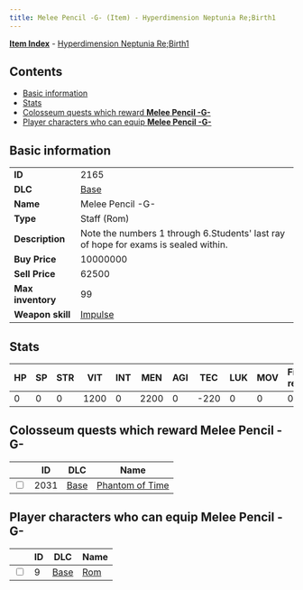 ```yaml
---
title: Melee Pencil -G- (Item) - Hyperdimension Neptunia Re;Birth1
---
```


[**Item Index**](/neptunia/rb1/item/index.html) - [Hyperdimension Neptunia Re;Birth1](/neptunia/rb1)

## Contents

- [Basic information](#basic-information)
- [Stats](#stats)
- [Colosseum quests which reward **Melee Pencil -G-**](#colosseum-quests-which-reward-melee-pencil-g)
- [Player characters who can equip **Melee Pencil -G-**](#player-characters-who-can-equip-melee-pencil-g)

## Basic information

|   |   |
| -- | -- |
| **ID** | 2165 |
| **DLC** | [Base](/neptunia/rb1/dlc/1-base.html) |
| **Name** | Melee Pencil -G- |
| **Type** | Staff (Rom) |
| **Description** | Note the numbers 1 through 6.Students' last ray of hope for exams is sealed within. |
| **Buy Price** | 10000000 |
| **Sell Price** | 62500 |
| **Max inventory** | 99 |
| **Weapon skill** | [Impulse](/neptunia/rb1/skill/1-1602-impulse.html) |


## Stats

| HP | SP | STR | VIT | INT | MEN | AGI | TEC | LUK | MOV | Fire res. | Ice res. | Wind res. | Lightning res. |
| -- | -- | --- | --- | --- | --- | --- | --- | --- | --- | --------- | -------- | --------- | -------------- |
| 0 | 0 | 0 | 1200 | 0 | 2200 | 0 | -220 | 0 | 0 | 0 | 0 | 0 | 0 |


## Colosseum quests which reward **Melee Pencil -G-**

|    | ID | DLC | Name |
| -- | -- | --- | ---- |
| <input type="checkbox" id="rb1-colosseum-1-2031" class="trackbox" /> | 2031 | [Base](/neptunia/rb1/dlc/1-base.html) | [Phantom of Time](/neptunia/rb1/colosseum/1-2031-phantom-of-time.html) |


## Player characters who can equip **Melee Pencil -G-**

|    | ID | DLC | Name |
| -- | -- | --- | ---- |
| <input type="checkbox" id="rb1-player-1-9" class="trackbox" /> | 9 | [Base](/neptunia/rb1/dlc/1-base.html) | [Rom](/neptunia/rb1/player/1-9-rom.html) |
